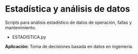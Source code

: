 # Estadística y análisis de datos

Scripts para análisis estadístico de datos de operación, fallas y mantenimiento.

- ESTADISTICA.py

**Aplicación:** Toma de decisiones basada en datos en ingeniería.
